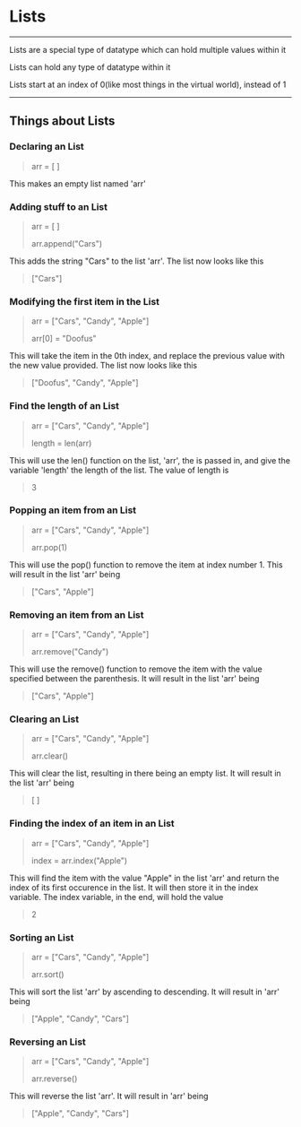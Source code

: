 # Lists

---

Lists are a special type of datatype which can hold multiple values within it

Lists can hold any type of datatype within it

Lists start at an index of 0(like most things in the virtual world), instead of 1

---

## Things about Lists

### Declaring an List

> arr = [ ]

This makes an empty list named 'arr'

### Adding stuff to an List

> arr = [ ]
>
> arr.append("Cars")

This adds the string "Cars" to the list 'arr'. The list now looks like this

> ["Cars"]

### Modifying the first item in the List

> arr = ["Cars", "Candy", "Apple"]
>
> arr[0] = "Doofus"

This will take the item in the 0th index, and replace the previous value with the new value provided. The list now looks like this

> ["Doofus", "Candy", "Apple"]

### Find the length of an List

> arr = ["Cars", "Candy", "Apple"]
>
> length = len(arr)

This will use the len() function on the list, 'arr', the is passed in, and give the variable 'length' the length of the list. The value of length is

> 3

### Popping an item from an List

> arr = ["Cars", "Candy", "Apple"]
>
> arr.pop(1)

This will use the pop() function to remove the item at index number 1. This will result in the list 'arr' being

> ["Cars", "Apple"]

### Removing an item from an List

> arr = ["Cars", "Candy", "Apple"]
>
> arr.remove("Candy")

This will use the remove() function to remove the item with the value specified between the parenthesis. It will result in the list 'arr' being

> ["Cars", "Apple"]

### Clearing an List

> arr = ["Cars", "Candy", "Apple"]
>
> arr.clear()

This will clear the list, resulting in there being an empty list. It will result in the list 'arr' being

> [ ]

### Finding the index of an item in an List

> arr = ["Cars", "Candy", "Apple"]
>
> index = arr.index("Apple")

This will find the item with the value "Apple" in the list 'arr' and return the index of its first occurence in the list. It will then store it in the index variable. The index variable, in the end, will hold the value

> 2

### Sorting an List

> arr = ["Cars", "Candy", "Apple"]
>
> arr.sort()

This will sort the list 'arr' by ascending to descending. It will result in 'arr' being

> ["Apple", "Candy", "Cars"]

### Reversing an List

> arr = ["Cars", "Candy", "Apple"]
>
> arr.reverse()

This will reverse the list 'arr'. It will result in 'arr' being

> ["Apple", "Candy", "Cars"]
